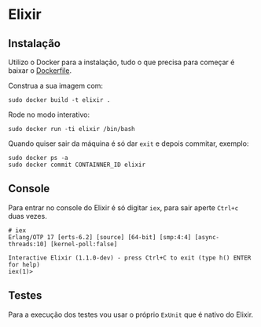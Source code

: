 Elixir
==

Instalação
--
Utilizo o Docker para a instalação, tudo o que precisa para começar é baixar o [Dockerfile][docker_elixir].

Construa a sua imagem com:

    sudo docker build -t elixir .

Rode no modo interativo:

    sudo docker run -ti elixir /bin/bash

Quando quiser sair da máquina é só dar `exit` e depois commitar, exemplo:

    sudo docker ps -a
    sudo docker commit CONTAINNER_ID elixir

Console
--
Para entrar no console do Elixir é só digitar `iex`,  para sair aperte `Ctrl+c` duas vezes.

    # iex
    Erlang/OTP 17 [erts-6.2] [source] [64-bit] [smp:4:4] [async-threads:10] [kernel-poll:false]

    Interactive Elixir (1.1.0-dev) - press Ctrl+C to exit (type h() ENTER for help)
    iex(1)>

Testes
--
Para a execução dos testes vou usar o próprio `ExUnit` que é nativo do Elixir.

[docker_elixir]: https://raw.githubusercontent.com/vagnerzampieri/docker-files/master/elixir/Dockerfile
